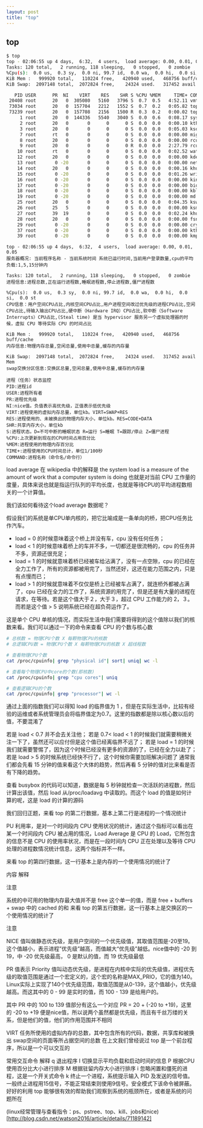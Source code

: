 ```yaml
---
layout: post
title: "top"
---
```


## top

```bash
$ top
top - 02:06:55 up 4 days,  6:32,  4 users,  load average: 0.00, 0.01, 0.05
Tasks: 120 total,   2 running, 118 sleeping,   0 stopped,   0 zombie
%Cpu(s):  0.0 us,  0.3 sy,  0.0 ni, 99.7 id,  0.0 wa,  0.0 hi,  0.0 si,  0.0 st
KiB Mem :   999920 total,   110224 free,   420940 used,   468756 buff/cache
KiB Swap:  2097148 total,  2072824 free,    24324 used.   317452 avail Mem

   PID USER      PR  NI    VIRT    RES    SHR S %CPU %MEM     TIME+ COMMAND
 20408 root      20   0  305080   5160   3796 S  0.7  0.5   4:52.11 vmtoolsd
 73034 root      20   0  157704   2212   1552 S  0.7  0.2   0:05.82 top
 73239 root      20   0  157708   2156   1500 R  0.3  0.2   0:00.02 top
     1 root      20   0  144336   5540   3040 S  0.0  0.6   0:08.17 systemd
     2 root      20   0       0      0      0 S  0.0  0.0   0:00.10 kthreadd
     3 root      20   0       0      0      0 S  0.0  0.0   0:05.03 ksoftirqd/0
     7 root      rt   0       0      0      0 S  0.0  0.0   0:00.00 migration/0
     8 root      20   0       0      0      0 S  0.0  0.0   0:00.00 rcu_bh
     9 root      20   0       0      0      0 R  0.0  0.0   2:27.79 rcu_sched
    10 root      rt   0       0      0      0 S  0.0  0.0   0:02.52 watchdog/0
    12 root      20   0       0      0      0 S  0.0  0.0   0:00.00 kdevtmpfs
    13 root       0 -20       0      0      0 S  0.0  0.0   0:00.00 netns
    14 root      20   0       0      0      0 S  0.0  0.0   0:00.16 khungtaskd
    15 root       0 -20       0      0      0 S  0.0  0.0   0:01.26 writeback
    16 root       0 -20       0      0      0 S  0.0  0.0   0:00.00 kintegrityd
    17 root       0 -20       0      0      0 S  0.0  0.0   0:00.00 bioset
    18 root       0 -20       0      0      0 S  0.0  0.0   0:00.00 kblockd
    19 root       0 -20       0      0      0 S  0.0  0.0   0:00.00 md
    25 root      20   0       0      0      0 S  0.0  0.0   0:04.35 kswapd0
    26 root      25   5       0      0      0 S  0.0  0.0   0:00.00 ksmd
    27 root      39  19       0      0      0 S  0.0  0.0   0:02.24 khugepaged
    28 root      20   0       0      0      0 S  0.0  0.0   0:00.00 fsnotify_mark
    29 root       0 -20       0      0      0 S  0.0  0.0   0:00.00 crypto
    37 root       0 -20       0      0      0 S  0.0  0.0   0:00.00 kthrotld
    39 root       0 -20       0      0      0 S  0.0  0.0   0:00.00 kmpath_rda
```

```
top - 02:06:55 up 4 days,  6:32,  4 users,  load average: 0.00, 0.01, 0.05
服务器概况: 当前程序名称 - 当前系统时间 系统已运行时间,当前用户登录数量,cpu的平均负载:1,5,15分钟内

Tasks: 120 total,   2 running, 118 sleeping,   0 stopped,   0 zombie
进程信息:进程总数,正在运行进程数,睡眠进程数,停止进程数,僵尸进程数

%Cpu(s):  0.0 us,  0.3 sy,  0.0 ni, 99.7 id,  0.0 wa,  0.0 hi,  0.0 si,  0.0 st
CPU信息：用户空间CPU占比,内核空间CPU占比,用户进程空间改过优先级的进程CPU占比,空闲CPU占比,待输入输出CPU占比,硬中断（Hardware IRQ）CPU占比,软中断（Software Interrupts）CPU占比,(Steal time) 是当 hypervisor 服务另一个虚拟处理器的时候，虚拟 CPU 等待实际 CPU 的时间占比

KiB Mem :   999920 total,   110224 free,   420940 used,   468756 buff/cache
内存信息:物理内存总量,空闲总量,使用中总量,缓存的内存量

KiB Swap:  2097148 total,  2072824 free,    24324 used.   317452 avail Mem
swap交换分区信息:交换区总量,空闲总量,使用中总量,缓存的内存量

进程（任务）状态监控
PID:进程id
USER:进程所有者
PR:进程优先级
NI:nice值。负值表示高优先级，正值表示低优先级
VIRT:进程使用的虚拟内存总量，单位kb。VIRT=SWAP+RES
RES:进程使用的、未被换出的物理内存大小，单位kb。RES=CODE+DATA
SHR:共享内存大小，单位kb
S:进程状态。D=不可中断的睡眠状态 R=运行 S=睡眠 T=跟踪/停止 Z=僵尸进程
%CPU:上次更新到现在的CPU时间占用百分比
%MEM:进程使用的物理内存百分比
TIME+:进程使用的CPU时间总计，单位1/100秒
COMMAND:进程名称（命令名/命令行）
```



load average 在 wikipedia 中的解释是 the system load is a measure of the amount of work that a computer system is doing 也就是对当前 CPU 工作量的度量，具体来说也就是指运行队列的平均长度，也就是等待CPU的平均进程数相关的一个计算值。

我们该如何看待这个load average 数据呢？

假设我们的系统是单CPU单内核的，把它比喻成是一条单向的桥，把CPU任务比作汽车。

- load = 0 的时候意味着这个桥上并没有车，cpu 没有任何任务；
- load < 1 的时候意味着桥上的车并不多，一切都还是很流畅的，cpu 的任务并不多，资源还很充足；
- load = 1 的时候就意味着桥已经被车给沾满了，没有一点空隙，cpu 的已经在全力工作了，所有的资源都被用完了，当然还好，这还在能力范围之内，只是有点慢而已；
- load > 1 的时候就意味着不仅仅是桥上已经被车占满了，就连桥外都被占满了，cpu 已经在全力的工作了，系统资源的用完了，但是还是有大量的进程在请求，在等待。若是这个值大于２，大于３，超过 CPU 工作能力的 2，３。而若是这个值 > 5 说明系统已经在超负荷运作了。

这是单个 CPU 单核的情况，而实际生活中我们需要将得到的这个值除以我们的核数来看。我们可以通过一下的命令来查看 CPU 的个数与核心数

```bash
# 总核数 = 物理CPU个数 X 每颗物理CPU的核数
# 总逻辑CPU数 = 物理CPU个数 X 每颗物理CPU的核数 X 超线程数

# 查看物理CPU个数
cat /proc/cpuinfo| grep "physical id"| sort| uniq| wc -l

# 查看每个物理CPU中core的个数(即核数)
cat /proc/cpuinfo| grep "cpu cores"| uniq

# 查看逻辑CPU的个数
cat /proc/cpuinfo| grep "processor"| wc -l
```
通过上面的指数我们可以得知 load 的临界值为 1 ，但是在实际生活中，比较有经验的运维或者系统管理员会将临界值定为0.7。这里的指数都是除以核心数以后的值，不要混淆了

若是 load < 0.7 并不会去关注他；
若是 0.7< load < 1 的时候我们就需要稍微关注一下了，虽然还可以应付但是这个值已经离临界不远了；
若是 load = 1 的时候我们就需要警惕了，因为这个时候已经没有更多的资源的了，已经在全力以赴了；
若是 load > 5 的时候系统已经快不行了，这个时候你需要加班解决问题了
通常我们都会先看 15 分钟的值来看这个大体的趋势，然后再看 5 分钟的值对比来看是否有下降的趋势。

查看 busybox 的代码可以知道，数据是每 5 秒钟就检查一次活跃的进程数，然后计算出该值，然后 load 从/proc/loadavg 中读取的。而这个 load 的值是如何计算的呢，这是 load 的计算的源码





我们回归正题，来看 top 的第二行数据，基本上第二行是进程的一个情况统计


PU 利用率，是对一个时间段内 CPU 使用状况的统计，通过这个指标可以看出在某一个时间段内 CPU 被占用的情况，Load Average 是 CPU 的 Load，它所包含的信息不是 CPU 的使用率状况，而是在一段时间内 CPU 正在处理以及等待 CPU 处理的进程数情况统计信息，这两个指标并不一样。

来看 top 的第四行数据，这一行基本上是内存的一个使用情况的统计了

内容	解释


注意

系统的中可用的物理内存最大值并不是 free 这个单一的值，而是 free + buffers + swap 中的 cached 的和
来看 top 的第五行数据，这一行基本上是交换区的一个使用情况的统计了

注意

NICE 值叫做静态优先级，是用户空间的一个优先级值，其取值范围是-20至19。这个值越小，表示进程”优先级”越高，而值越大“优先级”越低。nice值中的 -20 到 19，中 -20 优先级最高， 0 是默认的值，而 19 优先级最低

PR 值表示 Priority 值叫动态优先级，是进程在内核中实际的优先级值，进程优先级的取值范围是通过一个宏定义的，这个宏的名称是MAX_PRIO，它的值为140。Linux实际上实现了140个优先级范围，取值范围是从0-139，这个值越小，优先级越高。而这其中的 0 - 99 是实时的值，而 100 - 139 是给用户的。

其中 PR 中的 100 to 139 值部分有这么一个对应 PR = 20 + (-20 to +19)，这里的 -20 to +19 便是nice值，所以说两个虽然都是优先级，而且有千丝万缕的关系，但是他们的值，他们的作用范围并不相同

VIRT 任务所使用的虚拟内存的总数，其中包含所有的代码，数据，共享库和被换出 swap空间的页面等所占据空间的总数
在上文我们曾经说过 top 是一个前台程序，所以是一个可以交互的

常用交互命令	解释
q	退出程序
I	切换显示平均负载和启动时间的信息
P	根据CPU使用百分比大小进行排序
M	根据驻留内存大小进行排序
i	忽略闲置和僵死的进程，这是一个开关式命令
k	终止一个进程，系统提示输入 PID 及发送的信号值。一般终止进程用15信号，不能正常结束则使用9信号。安全模式下该命令被屏蔽。
好好的利用 top 能够很有效的帮助我们观察到系统的瓶颈所在，或者是系统的问题所在

(linux经常管理与查看指令：ps、pstree、top、kill、jobs和nice)[http://blog.csdn.net/watson2016/article/details/71189142]
